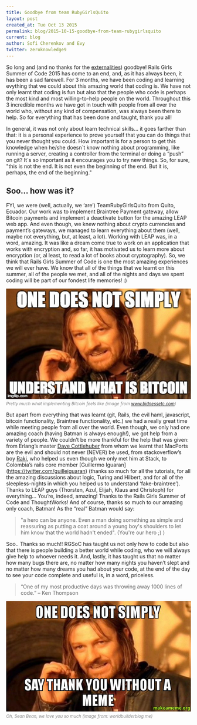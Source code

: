 ```yaml
---
title: Goodbye from team RubyGirlsQuito
layout: post
created_at: Tue Oct 13 2015
permalink: blog/2015-10-15-goodbye-from-team-rubygirlsquito
current: blog
author: Sofi Cherenkov and Evy
twitter: zeroknowledge9
---
```


So long and (and no thanks for the
[externalities](http://dl.acm.org/citation.cfm?id=1719050)) goodbye! Rails Girls Summer of Code
2015 has come to an end, and, as it has always been, it has been a sad farewell.
For 3 months, we have been coding and learning evything that we could about
this amazing world that coding is. We have not only learnt that coding is
fun but also that the people who code is perhaps the most kind and most
willing-to-help people on the world. Throughout this 3 incredible months we
have got in touch with people from all over the world who, without any kind of
compensation, was always been there to help. So for everything that has been
done and taught, thank you all!

In general, it was not only about learn technical skills... it goes farther than
that: it is a personal experience to prove yourself that you
can do things that you never thought you could. How important is for a
person to get this knowledge when he/she doesn´t know nothing about programming,
like running a server, creating a controller from the terminal or doing a “push”
on git? It´s so important as it encourages you to try new things. So, for sure,
"this is not the end. It is not even the beginning of the end. But it is,
perhaps, the end of the beginning."

## Soo... how was it?

FYI, we were (well, actually, we ‘are’) TeamRubyGirlsQuito from Quito, Ecuador. Our
work was to implement Braintree Payment gateway, allow Bitcoin payments and
implement a deactivate button for the amazing LEAP web app. And even though, we
knew nothing about crypto currencies and payment’s gateways, we managed to learn
everything about them (well, maybe not everything, but, at least, a lot).
Working with LEAP was, in a word, amazing. It was like a dream come true to work
on an application that works with encryption and, so far, it has motivated us to
learn more about encryption (or, al least, to read a lot of books about
cryptography). So, we think that Rails Girls Summer of Code is one the most
amazing experiences we will ever have. We know that all of the things that we
learnt on this summer, all of the people we met, and all of the nights and days
we spent coding will be part of our fondest life memories! :)

<img src="/img/blog/2015/rubygirlsquito-goodbye-bitcoin.jpg" alt="Bitcoin"
width="auto" height="300px"><br>
<font color="grey"><small><i>Pretty much what implementing Bitcoin feels
like (image from www.bidnessetc.com)</i></small></font>

But apart from everything that was learnt (git, Rails, the evil haml,
javascript, bitcoin functionality, Braintree functionality, etc.) we had a
really great time while meeting people from all over the world. Even though, we
only had one amazing coach (having Batman is always enough!), we got help from a
variety of people. We couldn’t be more thankful for the help that was given:
from Erlang’s master [Dave Cottlehuber](https://twitter.com/dch__) from whom we
learnt that MacPorts are the evil and should not never (NEVER) be used, from
stackoverflow’s boy [Raki](https://twitter.com/rakib312), who helped us even though
we only met him at Stack, to Colombia’s rails core member [Guillermo Iguaran]
(https://twitter.com/guilleiguaran) (thanks so much for all the tutorials,
for all the amazing discussions about logic, Turing and Hilbert, and for all
of the sleepless-nights in which you helped us to understand ‘fake-braintree’).
Thanks to LEAP guys (Thorsten, Azul, Elijah, Klaus and Christoph) for
everything... You’re, indeed, amazing! Thanks to the Rails Girls Summer of Code
and ThoughtWorks! And of course, thanks so much to our amazing only coach,
Batman! As the “real” Batman would say:

>"a hero can be anyone. Even a man doing something as simple and reassuring as
putting a coat around a young boy's shoulders to let him know that the world
hadn't ended". (You're our hero ;) )

Soo.. Thanks so much!! RGSoC has taught us not only how to code but also that
there is people building a better world while coding, who we will always give
help to whoever needs it. And, lastly, it has taught us that no matter how
many bugs there are, no matter how many nights you haven’t slept and no matter
how many dreams you had about your code, at the end of the day to see
your code complete and useful is, in a word, priceless.


>“One of my most productive days was throwing away 1000 lines of code.”
>– Ken Thompson

<img src="/img/blog/2015/rubygirlsquito-goodbye-thankyou.jpg" alt="Thank you" width="auto" height="300px">
<br>
<font color="grey"><small><i>Oh, Sean Bean, we love you so much (image from:
worldbuilderblog.me)</i></small></font>

